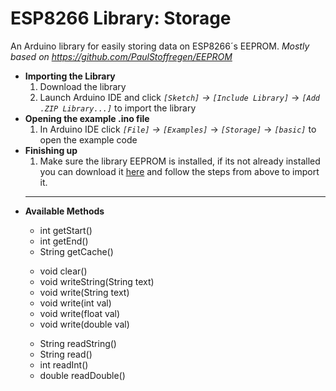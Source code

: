 # ESP8266 Library: Storage
An Arduino library for easily storing data on ESP8266´s EEPROM.
*Mostly based on https://github.com/PaulStoffregen/EEPROM*

 - **Importing the Library**
	1. Download the library
	2. Launch Arduino IDE and click *`[Sketch]`* *->* *`[Include Library]`* -> *`[Add .ZIP Library...]`* to import the library
- **Opening the example .ino file**
	1. In Arduino IDE click *`[File]`* *->* *`[Examples]`* -> *`[Storage]`* -> *`[basic]`* to open the example code
- **Finishing up**
	1. Make sure the library EEPROM is installed, if its not already installed you can download it [here](https://github.com/PaulStoffregen/EEPROM) and follow the steps from above to import it.
	---
- **Available Methods**
	>
	- int getStart()
	- int getEnd()
	- String getCache()
	>
	- void clear()
	- void writeString(String text)
	- void write(String text)
	- void write(int val)
	- void write(float val)
	- void write(double val)
	>
	- String  readString()
	- String  read()
	- int  readInt()
	- double  readDouble()
